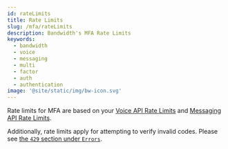 ```yaml
---
id: rateLimits
title: Rate Limits
slug: /mfa/rateLimits
description: Bandwidth's MFA Rate Limits
keywords:
  - bandwidth
  - voice
  - messaging
  - multi
  - factor
  - auth
  - authentication
image: '@site/static/img/bw-icon.svg'
---
```


Rate limits for MFA are based on your [Voice API Rate Limits](../../voice) and [Messaging API Rate Limits](../../messaging).

Additionally, rate limits apply for attempting to verify invalid codes. Please see [the `429` section under `Errors`](./errors.md#http-429).
